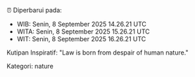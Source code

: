 ⏰ Diperbarui pada:
- WIB: Senin, 8 September 2025 14.26.21 UTC
- WITA: Senin, 8 September 2025 15.26.21 UTC
- WIT: Senin, 8 September 2025 16.26.21 UTC

Kutipan Inspiratif:
"Law is born from despair of human nature."


Kategori: nature

